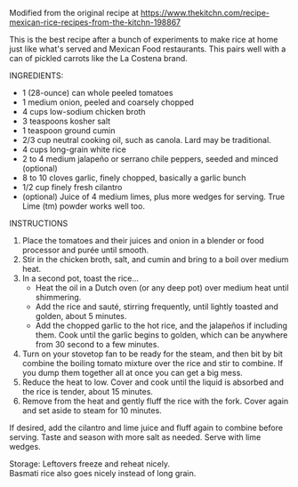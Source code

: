 Modified from the original recipe at 
https://www.thekitchn.com/recipe-mexican-rice-recipes-from-the-kitchn-198867

This is the best recipe after a bunch of experiments to make rice at home just like what's served and Mexican Food restaurants.  This pairs well with a can of pickled carrots like the La Costena brand.

INGREDIENTS:
- 1 (28-ounce) can whole peeled tomatoes
- 1 medium onion, peeled and coarsely chopped
- 4 cups low-sodium chicken broth
- 3 teaspoons kosher salt
- 1 teaspoon ground cumin
- 2/3 cup neutral cooking oil, such as canola.  Lard may be traditional.
- 4 cups long-grain white rice
- 2 to 4 medium jalapeño or serrano chile peppers, seeded and minced (optional)
- 8 to 10 cloves garlic, finely chopped, basically a garlic bunch
- 1/2 cup finely fresh cilantro
- (optional) Juice of 4 medium limes, plus more wedges for serving.  True Lime (tm) powder works well too.

INSTRUCTIONS
1. Place the tomatoes and their juices and onion in a blender or food processor and purée until smooth.
2. Stir in the chicken broth, salt, and cumin and bring to a boil over medium heat.
3. In a second pot, toast the rice...
    - Heat the oil in a Dutch oven (or any deep pot) over medium heat until shimmering.
    - Add the rice and sauté, stirring frequently, until lightly toasted and golden, about 5 minutes.
    - Add the chopped garlic to the hot rice, and the jalapeños if including them.  Cook until the garlic begins to golden, which can be anywhere from 30 second to a few minutes.
4. Turn on your stovetop fan to be ready for the steam, and then bit by bit combine the boiling tomato mixture over the rice and stir to combine.  If you dump them together all at once you can get a big mess.
5. Reduce the heat to low. Cover and cook until the liquid is absorbed and the rice is tender, about 15 minutes.
6. Remove from the heat and gently fluff the rice with the fork. Cover again and set aside to steam for 10 minutes.
  
If desired, add the cilantro and lime juice and fluff again to combine before serving. 
Taste and season with more salt as needed. Serve with lime wedges.

Storage: Leftovers freeze and reheat nicely.  
Basmati rice also goes nicely instead of long grain.


